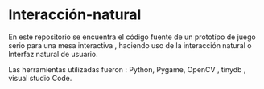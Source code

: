 # Interacción-natural
En este repositorio se encuentra el código fuente de un prototipo de juego serio para una mesa interactiva , haciendo uso de la interacción natural o Interfaz natural de usuario. 

Las herramientas utilizadas fueron : Python, Pygame, OpenCV , tinydb , visual studio Code.
